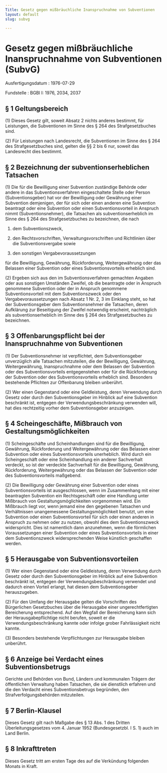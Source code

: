 ```yaml
---
Title: Gesetz gegen mißbräuchliche Inanspruchnahme von Subventionen
layout: default
slug: subvg

---
```


# Gesetz gegen mißbräuchliche Inanspruchnahme von Subventionen (SubvG)

Ausfertigungsdatum
:   1976-07-29

Fundstelle
:   BGBl I: 1976, 2034, 2037



## § 1 Geltungsbereich

(1) Dieses Gesetz gilt, soweit Absatz 2 nichts anderes bestimmt, für
Leistungen, die Subventionen im Sinne des § 264 des Strafgesetzbuches
sind.

(2) Für Leistungen nach Landesrecht, die Subventionen im Sinne des §
264 des Strafgesetzbuches sind, gelten die §§ 2 bis 6 nur, soweit das
Landesrecht dies bestimmt.


## § 2 Bezeichnung der subventionserheblichen Tatsachen

(1) Die für die Bewilligung einer Subvention zuständige Behörde oder
andere in das Subventionsverfahren eingeschaltete Stelle oder Person
(Subventionsgeber) hat vor der Bewilligung oder Gewährung einer
Subvention demjenigen, der für sich oder einen anderen eine Subvention
beantragt oder eine Subvention oder einen Subventionsvorteil in
Anspruch nimmt (Subventionsnehmer), die Tatsachen als
subventionserheblich im Sinne des § 264 des Strafgesetzbuches zu
bezeichnen, die nach

1.  dem Subventionszweck,


2.  den Rechtsvorschriften, Verwaltungsvorschriften und Richtlinien über
    die Subventionsvergabe sowie


3.  den sonstigen Vergabevoraussetzungen



für die Bewilligung, Gewährung, Rückforderung, Weitergewährung oder
das Belassen einer Subvention oder eines Subventionsvorteils erheblich
sind.

(2) Ergeben sich aus den im Subventionsverfahren gemachten Angaben
oder aus sonstigen Umständen Zweifel, ob die beantragte oder in
Anspruch genommene Subvention oder der in Anspruch genommene
Subventionsvorteil mit dem Subventionszweck oder den
Vergabevoraussetzungen nach Absatz 1 Nr. 2, 3 im Einklang steht, so
hat der Subventionsgeber dem Subventionsnehmer die Tatsachen, deren
Aufklärung zur Beseitigung der Zweifel notwendig erscheint,
nachträglich als subventionserheblich im Sinne des § 264 des
Strafgesetzbuches zu bezeichnen.


## § 3 Offenbarungspflicht bei der Inanspruchnahme von Subventionen

(1) Der Subventionsnehmer ist verpflichtet, dem Subventionsgeber
unverzüglich alle Tatsachen mitzuteilen, die der Bewilligung,
Gewährung, Weitergewährung, Inanspruchnahme oder dem Belassen der
Subvention oder des Subventionsvorteils entgegenstehen oder für die
Rückforderung der Subvention oder des Subventionsvorteils erheblich
sind. Besonders bestehende Pflichten zur Offenbarung bleiben
unberührt.

(2) Wer einen Gegenstand oder eine Geldleistung, deren Verwendung
durch Gesetz oder durch den Subventionsgeber im Hinblick auf eine
Subvention beschränkt ist, entgegen der Verwendungsbeschränkung
verwenden will, hat dies rechtzeitig vorher dem Subventionsgeber
anzuzeigen.


## § 4 Scheingeschäfte, Mißbrauch von Gestaltungsmöglichkeiten

(1) Scheingeschäfte und Scheinhandlungen sind für die Bewilligung,
Gewährung, Rückforderung und Weitergewährung oder das Belassen einer
Subvention oder eines Subventionsvorteils unerheblich. Wird durch ein
Scheingeschäft oder eine Scheinhandlung ein anderer Sachverhalt
verdeckt, so ist der verdeckte Sachverhalt für die Bewilligung,
Gewährung, Rückforderung, Weitergewährung oder das Belassen der
Subvention oder des Subventionsvorteils maßgebend.

(2) Die Bewilligung oder Gewährung einer Subvention oder eines
Subventionsvorteils ist ausgeschlossen, wenn im Zusammenhang mit einer
beantragten Subvention ein Rechtsgeschäft oder eine Handlung unter
Mißbrauch von Gestaltungsmöglichkeiten vorgenommen wird. Ein Mißbrauch
liegt vor, wenn jemand eine den gegebenen Tatsachen und Verhältnissen
unangemessene Gestaltungsmöglichkeit benutzt, um eine Subvention oder
einen Subventionsvorteil für sich oder einen anderen in Anspruch zu
nehmen oder zu nutzen, obwohl dies dem Subventionszweck widerspricht.
Dies ist namentlich dann anzunehmen, wenn die förmlichen
Voraussetzungen einer Subvention oder eines Subventionsvorteils in
einer dem Subventionszweck widersprechenden Weise künstlich geschaffen
werden.


## § 5 Herausgabe von Subventionsvorteilen

(1) Wer einen Gegenstand oder eine Geldleistung, deren Verwendung
durch Gesetz oder durch den Subventionsgeber im Hinblick auf eine
Subvention beschränkt ist, entgegen der Verwendungsbeschränkung
verwendet und dadurch einen Vorteil erlangt, hat diesen dem
Subventionsgeber herauszugeben.

(2) Für den Umfang der Herausgabe gelten die Vorschriften des
Bürgerlichen Gesetzbuches über die Herausgabe einer ungerechtfertigten
Bereicherung entsprechend. Auf den Wegfall der Bereicherung kann sich
der Herausgabepflichtige nicht berufen, soweit er die
Verwendungsbeschränkung kannte oder infolge grober Fahrlässigkeit
nicht kannte.

(3) Besonders bestehende Verpflichtungen zur Herausgabe bleiben
unberührt.


## § 6 Anzeige bei Verdacht eines Subventionsbetrugs

Gerichte und Behörden von Bund, Ländern und kommunalen Trägern der
öffentlichen Verwaltung haben Tatsachen, die sie dienstlich erfahren
und die den Verdacht eines Subventionsbetrugs begründen, den
Strafverfolgungsbehörden mitzuteilen.


## § 7 Berlin-Klausel

Dieses Gesetz gilt nach Maßgabe des § 13 Abs. 1 des Dritten
Überleitungsgesetzes vom 4. Januar 1952 (Bundesgesetzbl. I S. 1) auch
im Land Berlin.


## § 8 Inkrafttreten

Dieses Gesetz tritt am ersten Tage des auf die Verkündung folgenden
Monats in Kraft.

